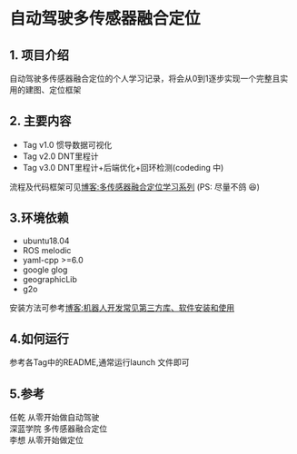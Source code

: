 # 自动驾驶多传感器融合定位
## 1. 项目介绍
自动驾驶多传感器融合定位的个人学习记录，将会从0到1逐步实现一个完整且实用的建图、定位框架  

## 2. 主要内容

+ Tag v1.0 惯导数据可视化   
+ Tag v2.0 DNT里程计  
+ Tag v3.0 DNT里程计+后端优化+回环检测(codeding 中)  
 

流程及代码框架可见[博客:多传感器融合定位学习系列](https://blog.csdn.net/weixin_37684239/article/details/126571774?spm=1001.2014.3001.5502) (PS: 尽量不鸽 :laughing:) 

## 3.环境依赖
+ ubuntu18.04 
+ ROS melodic  
+ yaml-cpp >=6.0  
+ google glog  
+ geographicLib
+ g2o  

安装方法可参考[博客:机器人开发常见第三方库、软件安装和使用](https://blog.csdn.net/weixin_37684239/article/details/126568335?spm=1001.2014.3001.5501)

## 4.如何运行
参考各Tag中的README,通常运行launch 文件即可

## 5.参考
任乾 从零开始做自动驾驶    
深蓝学院 多传感器融合定位  
李想 从零开始做定位  
